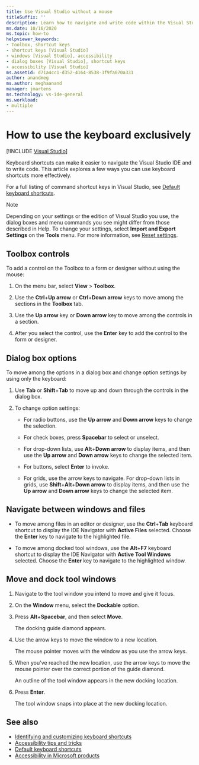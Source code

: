```yaml
---
title: Use Visual Studio without a mouse
titleSuffix: ''
description: Learn how to navigate and write code within the Visual Studio integrated development environment (IDE) by just using the keyboard.
ms.date: 10/16/2020
ms.topic: how-to
helpviewer_keywords:
- Toolbox, shortcut keys
- shortcut keys [Visual Studio]
- windows [Visual Studio], accessibility
- dialog boxes [Visual Studio], shortcut keys
- accessibility [Visual Studio]
ms.assetid: d71a4cc1-d352-4164-8538-3f9fa070a331
author: anandmeg
ms.author: meghaanand
manager: jmartens
ms.technology: vs-ide-general
ms.workload:
- multiple
---
```

# How to use the keyboard exclusively

 [!INCLUDE [Visual Studio](~/includes/applies-to-version/vs-windows-only.md)]

Keyboard shortcuts can make it easier to navigate the Visual Studio IDE and to write code. This article explores a few ways you can use keyboard shortcuts more effectively.

For a full listing of command shortcut keys in Visual Studio, see [Default keyboard shortcuts](../../ide/default-keyboard-shortcuts-in-visual-studio.md).

> [!NOTE]
> Depending on your settings or the edition of Visual Studio you use, the dialog boxes and menu commands you see might differ from those described in Help. To change your settings, select **Import and Export Settings** on the **Tools** menu. For more information, see [Reset settings](../environment-settings.md#reset-settings).

## Toolbox controls

To add a control on the Toolbox to a form or designer without using the mouse:

1. On the menu bar, select **View** > **Toolbox**.

2. Use the **Ctrl**+**Up arrow** or **Ctrl**+**Down arrow** keys to move among the sections in the **Toolbox** tab.

3. Use the **Up arrow** key or **Down arrow** key to move among the controls in a section.

4. After you select the control, use the **Enter** key to add the control to the form or designer.

## Dialog box options

To move among the options in a dialog box and change option settings by using only the keyboard:

1. Use **Tab** or **Shift**+**Tab** to move up and down through the controls in the dialog box.

2. To change option settings:

   - For radio buttons, use the **Up arrow** and **Down arrow** keys to change the selection.

   - For check boxes, press **Spacebar** to select or unselect.

   - For drop-down lists, use **Alt**+**Down arrow** to display items, and then use the **Up arrow** and **Down arrow** keys to change the selected item.

   - For buttons, select **Enter** to invoke.

   - For grids, use the arrow keys to navigate. For drop-down lists in grids, use **Shift**+**Alt**+**Down arrow** to display items, and then use the **Up arrow** and **Down arrow** keys to change the selected item.

## Navigate between windows and files

- To move among files in an editor or designer, use the **Ctrl**+**Tab** keyboard shortcut to display the IDE Navigator with **Active Files** selected. Choose the **Enter** key to navigate to the highlighted file.

- To move among docked tool windows, use the **Alt**+**F7** keyboard shortcut to display the IDE Navigator with **Active Tool Windows** selected. Choose the **Enter** key to navigate to the highlighted window.

## Move and dock tool windows

1. Navigate to the tool window you intend to move and give it focus.

2. On the **Window** menu, select the **Dockable** option.

3. Press **Alt**+**Spacebar**, and then select **Move**.

   The docking guide diamond appears.

4. Use the arrow keys to move the window to a new location.

   The mouse pointer moves with the window as you use the arrow keys.

5. When you've reached the new location, use the arrow keys to move the mouse pointer over the correct portion of the guide diamond.

   An outline of the tool window appears in the new docking location.

6. Press **Enter**.

   The tool window snaps into place at the new docking location.

## See also

* [Identifying and customizing keyboard shortcuts](../../ide/identifying-and-customizing-keyboard-shortcuts-in-visual-studio.md)
* [Accessibility tips and tricks](../../ide/reference/accessibility-tips-and-tricks.md)
* [Default keyboard shortcuts](../../ide/default-keyboard-shortcuts-in-visual-studio.md)
* [Accessibility in Microsoft products](https://www.microsoft.com/accessibility/)
